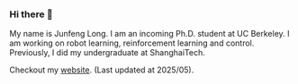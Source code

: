 ### Hi there 👋

My name is Junfeng Long. I am an incoming Ph.D. student at UC Berkeley. I am working on robot learning, reinforcement learning and control. Previously, I did my undergraduate at ShanghaiTech.

Checkout my [website](https://junfeng-long.github.io/). (Last updated at 2025/05).
